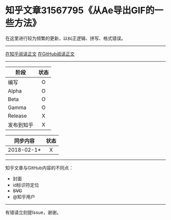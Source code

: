 知乎文章31567795《从Ae导出GIF的一些方法》
========================================

在这里进行较为频繁的更新，以纠正逻辑、拼写、格式错误。

----

[在知乎阅读正文](//zhuanlan.zhihu.com/p/31567795)
[在GitHub阅读正文](//github.com/pzhlkj6612/ZhihuPost-31567795/blob/master/md4GitHub.md)

----

| 阶段 | 状态 |
|-|:-:|
| 编写 | O |
| Alpha | O |
| Beta | O |
| Gamma | O |
| Release | X |
| 发布到知乎 | X |

| 同步内容 | 状态 |
|-|:-:|
| 2018-02-1* | X |

----

知乎文章与GitHub内容的不同点：
* 封面
* id标识符定位
* ~~SVG~~
* @知乎用户

----

有错请立刻提Issue，谢谢。
